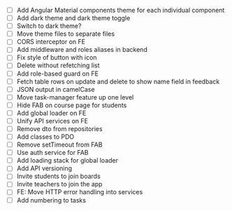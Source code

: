 - [ ] Add Angular Material components theme for each individual component
- [ ] Add dark theme and dark theme toggle
- [ ] Switch to dark theme?
- [ ] Move theme files to separate files
- [ ] CORS interceptor on FE
- [ ] Add middleware and roles aliases in backend
- [ ] Fix style of button with icon
- [ ] Delete without refetching list
- [ ] Add role-based guard on FE
- [ ] Fetch table rows on update and delete to show name field in feedback
- [ ] JSON output in camelCase
- [ ] Move task-manager feature up one level
- [ ] Hide FAB on course page for students
- [ ] Add global loader on FE
- [ ] Unify API services on FE
- [ ] Remove dto from repositories
- [ ] Add classes to PDO
- [ ] Remove setTimeout from FAB
- [ ] Use auth service for FAB
- [ ] Add loading stack for global loader
- [ ] Add API versioning
- [ ] Invite students to join boards
- [ ] Invite teachers to join the app
- [ ] FE: Move HTTP error handling into services
- [ ] Add numbering to tasks